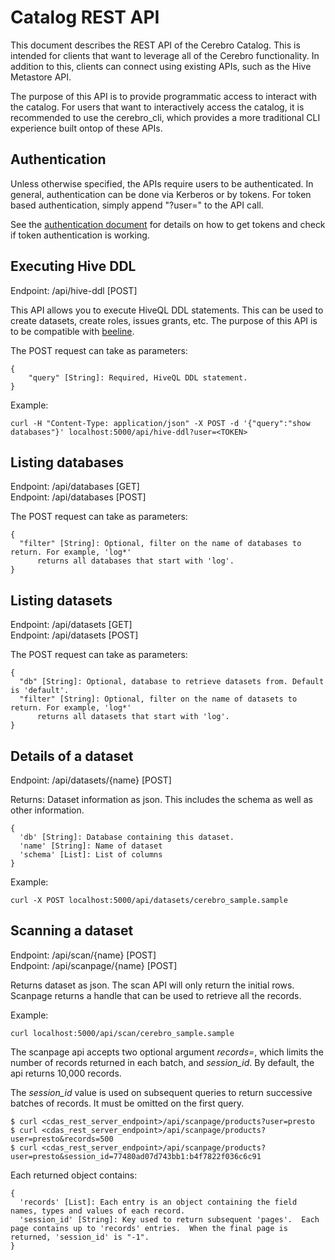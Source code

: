 # Catalog REST API
This document describes the REST API of the Cerebro Catalog. This is intended for
clients that want to leverage all of the Cerebro functionality. In addition to this,
clients can connect using existing APIs, such as the Hive Metastore API.

The purpose of this API is to provide programmatic access to interact with the catalog.
For users that want to interactively access the catalog, it is recommended to use the
cerebro_cli, which provides a more traditional CLI experience built ontop of these APIs.

## Authentication
Unless otherwise specified, the APIs require users to be authenticated. In general,
authentication can be done via Kerberos or by tokens. For token based authentication,
simply append "?user=<TOKEN>" to the API call.

See the [authentication document](https://github.com/cerebro-data/external-docs/blob/master/Authentication.md)
for details on how to get tokens and check if token authentication is working.

## Executing Hive DDL
Endpoint: /api/hive-ddl [POST]

This API allows you to execute HiveQL DDL statements. This can be used to create datasets,
create roles, issues grants, etc. The purpose of this API is to be compatible with
[beeline](https://cwiki.apache.org/confluence/display/Hive/LanguageManual+DDL).

The POST request can take as parameters:
```
{
    "query" [String]: Required, HiveQL DDL statement.
}
```

Example:
```
curl -H "Content-Type: application/json" -X POST -d '{"query":"show databases"}' localhost:5000/api/hive-ddl?user=<TOKEN>
```

## Listing databases
Endpoint: /api/databases [GET]<br>
Endpoint: /api/databases [POST]

The POST request can take as parameters:
```
{
  "filter" [String]: Optional, filter on the name of databases to return. For example, 'log*'
      returns all databases that start with 'log'.
}
```

## Listing datasets
Endpoint: /api/datasets [GET]<br>
Endpoint: /api/datasets [POST]

The POST request can take as parameters:
```
{
  "db" [String]: Optional, database to retrieve datasets from. Default is 'default'.
  "filter" [String]: Optional, filter on the name of datasets to return. For example, 'log*'
      returns all datasets that start with 'log'.
}
```

## Details of a dataset
Endpoint: /api/datasets/{name} [POST]

Returns: Dataset information as json. This includes the schema as well as other information.
```
{
  'db' [String]: Database containing this dataset.
  'name' [String]: Name of dataset
  'schema' [List]: List of columns
}
```

Example:
```
curl -X POST localhost:5000/api/datasets/cerebro_sample.sample
```

## Scanning a dataset
Endpoint: /api/scan/{name} [POST] <br>
Endpoint: /api/scanpage/{name} [POST]

Returns dataset as json. The scan API will only return the initial rows. Scanpage returns
a handle that can be used to retrieve all the records.

Example:
```
curl localhost:5000/api/scan/cerebro_sample.sample
```

The scanpage api accepts two optional argument _records=_, which limits the number of records
returned in each batch, and _session\_id_.  By default, the api returns 10,000 records.

The _session\_id_ value is used on subsequent queries to return successive batches of
records.  It must be omitted on the first query.
```
$ curl <cdas_rest_server_endpoint>/api/scanpage/products?user=presto
$ curl <cdas_rest_server_endpoint>/api/scanpage/products?user=presto&records=500
$ curl <cdas_rest_server_endpoint>/api/scanpage/products?user=presto&session_id=77480ad07d743bb1:b4f7822f036c6c91
```
Each returned object contains:
```
{
  'records' [List]: Each entry is an object containing the field names, types and values of each record.
  'session_id' [String]: Key used to return subsequent 'pages'.  Each page contains up to 'records' entries.  When the final page is returned, 'session_id' is "-1".
}
```

